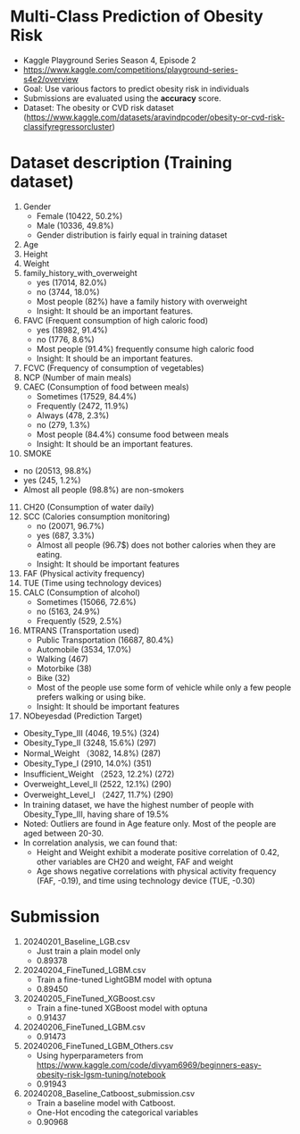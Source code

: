 # Multi-Class Prediction of Obesity Risk
* Kaggle Playground Series Season 4, Episode 2
* https://www.kaggle.com/competitions/playground-series-s4e2/overview
* Goal: Use various factors to predict obesity risk in individuals
* Submissions are evaluated using the **accuracy** score.
* Dataset: The obesity or CVD risk dataset (https://www.kaggle.com/datasets/aravindpcoder/obesity-or-cvd-risk-classifyregressorcluster)

# Dataset description (Training dataset)
1. Gender
   * Female (10422, 50.2%)
   * Male (10336, 49.8%)
   * Gender distribution is fairly equal in training dataset
2. Age
3. Height
4. Weight
5. family_history_with_overweight
   * yes (17014, 82.0%)
   * no (3744, 18.0%)
   * Most people (82%) have a family history with overweight
   * Insight: It should be an important features.
6. FAVC (Frequent consumption of high caloric food)
   * yes (18982, 91.4%)
   * no  (1776, 8.6%)
   * Most people (91.4%) frequently consume high caloric food
   * Insight: It should be an important features.
7. FCVC (Frequency of consumption of vegetables)
8. NCP (Number of main meals)
9. CAEC (Consumption of food between meals)
   * Sometimes (17529, 84.4%)
   * Frequently (2472, 11.9%)
   * Always (478, 2.3%)
   * no (279, 1.3%)  
   * Most people (84.4%) consume food between meals
   * Insight: It should be an important features.
10. SMOKE
   * no (20513, 98.8%)
   * yes (245, 1.2%)
   * Almost all people (98.8%) are non-smokers
11. CH20 (Consumption of water daily)
12. SCC (Calories consumption monitoring)
    * no (20071, 96.7%)
    * yes (687, 3.3%)
    * Almost all people (96.7$) does not bother calories when they are eating.
    * Insight: It should be important features
13. FAF (Physical activity frequency)
14. TUE (Time using technology devices)
15. CALC (Consumption of alcohol)
    * Sometimes (15066, 72.6%)
    * no (5163, 24.9%)
    * Frequently (529, 2.5%)
16. MTRANS (Transportation used)
    * Public Transportation (16687, 80.4%)
    * Automobile (3534, 17.0%)
    * Walking (467)
    * Motorbike (38)
    * Bike (32)
    * Most of the people use some form of vehicle while only a few people prefers walking or using bike.
    * Insight: It should be important features
17. NObeyesdad (Prediction Target)
   * Obesity_Type_III   (4046, 19.5%)   (324)
   * Obesity_Type_II    (3248, 15.6%)   (297)
   * Normal_Weight     （3082, 14.8%)    (287)
   * Obesity_Type_I       (2910, 14.0%) (351)
   * Insufficient_Weight （2523, 12.2%)  (272)
   * Overweight_Level_II  (2522, 12.1%)  (290)
   * Overweight_Level_I   （2427, 11.7%) (290)
   * In training dataset, we have the highest number of people with Obesity_Type_III, having share of 19.5%
* Noted: Outliers are found in Age feature only. Most of the people are aged between 20-30.
* In correlation analysis, we can found that:
   * Height and Weight exhibit a moderate positive correlation of 0.42, other variables are CH20 and weight, FAF and weight
   * Age shows negative correlations with physical activity frequency (FAF, -0.19), and time using technology device (TUE, -0.30)

# Submission
1. 20240201_Baseline_LGB.csv
   * Just train a plain model only
   * 0.89378
2. 20240204_FineTuned_LGBM.csv
   * Train a fine-tuned LightGBM model with optuna 
   * 0.89450
3. 20240205_FineTuned_XGBoost.csv
   * Train a fine-tuned XGBoost model with optuna 
   * 0.91437
4. 20240206_FineTuned_LGBM.csv
   * 0.91473
5. 20240206_FineTuned_LGBM_Others.csv
   * Using hyperparameters from https://www.kaggle.com/code/divyam6969/beginners-easy-obesity-risk-lgsm-tuning/notebook
   * 0.91943
6. 20240208_Baseline_Catboost_submission.csv
   * Train a baseline model with Catboost.
   * One-Hot encoding the categorical variables
   * 0.90968